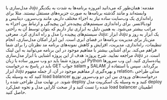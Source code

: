  مدل‌سازی با Juju
مقدمه:
همان‌طور که می‌دانید امروزه برنامه‌ها به شدت به یکدیگر وابسته‌اند و مانند گذشته برنامه‌ها به صورت جزیره‌های مستقل نیستند. مثلا برای راه‌اندازی یک وب‌سایت ساده نیاز به اجزاء مختلف داریم، مانند وب‌سرور، دیتابیس و لود‌بالانسر. برای راه‌اندازی سیستم‌های پیچیده‌تر این پیچیدگی و ارتباط بین اجزاء به مراتب بیشتر می‌شود. به همین دلیل به ابزاری نیاز داریم که بتوان توسط آن به راحتی سیستم‌های پیچیده را مدل و راه اندازی کرد.
معرفی Juju:
ابزار Juju یک ابزار به روز و متن‌باز برای مدیریت برنامه‌ها در فضای ابری است. این ابزار امکان مدل‌سازی، انجام تنظیمات، راه‌اندازی، مدیریت، افزایش و کاهش نمونه‌های برنامه مد نظرتان را برای شما فراهم می‌کند. برای آشنایی بیشتر با مفاهیم موجود در این برنامه می‌توانید به این لینک مراجعه نمایید.
شرح پروژه:
هدف از این پروژه آشنایی با ابزار مدل‌سازی Juju است.
در این پروژه شما باید دو وب سرور ساده با زبان Python پیاده‌سازی کنید. این وب سرورها باید در پاسخ به درخواست GET جواب salam و SALAM برگرداند.
سپس با استفاده از ابزار Juju و بهره‌گیری از مفاهیم موجود در آن، از جمله مفهوم relation، مدلی طراحی کنید که به وسیله یک load balancer درخواست‌های ورودی بین این دو وب‌سرور توزیع شوند. در نهایت مدل طراحی شده را deploy کنید و به وسیله یک اسکریپت مدل deploy شده را تست کنید و از صحت کارایی مدل و نحوه عمل‌کرد load balancer اطمینان حاصل کنید.
